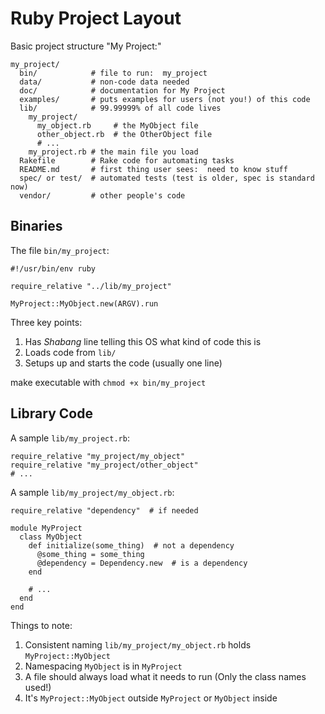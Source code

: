# Ruby Project Layout

Basic project structure "My Project:"

    my_project/
      bin/            # file to run:  my_project
      data/           # non-code data needed
      doc/            # documentation for My Project
      examples/       # puts examples for users (not you!) of this code
      lib/            # 99.99999% of all code lives
        my_project/
          my_object.rb     # the MyObject file
          other_object.rb  # the OtherObject file
          # ...
        my_project.rb # the main file you load
      Rakefile        # Rake code for automating tasks
      README.md       # first thing user sees:  need to know stuff
      spec/ or test/  # automated tests (test is older, spec is standard now)
      vendor/         # other people's code

## Binaries

The file `bin/my_project`:

    #!/usr/bin/env ruby
    
    require_relative "../lib/my_project"
    
    MyProject::MyObject.new(ARGV).run

Three key points:

1. Has _Shabang_ line telling this OS what kind of code this is
2. Loads code from `lib/`
3. Setups up and starts the code (usually one line)

make executable with `chmod +x bin/my_project`

## Library Code

A sample `lib/my_project.rb`:

    require_relative "my_project/my_object"
    require_relative "my_project/other_object"
    # ...

A sample `lib/my_project/my_object.rb`:

    require_relative "dependency"  # if needed

    module MyProject
      class MyObject
        def initialize(some_thing)  # not a dependency
          @some_thing = some_thing
          @dependency = Dependency.new  # is a dependency
        end
        
        # ...
      end
    end

Things to note:

1. Consistent naming `lib/my_project/my_object.rb` holds `MyProject::MyObject`
2. Namespacing `MyObject` is in `MyProject`
3. A file should always load what it needs to run (Only the class names used!)
4. It's `MyProject::MyObject` outside `MyProject` or `MyObject` inside
